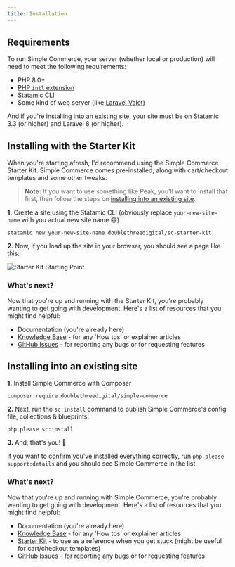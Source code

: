 ```yaml
---
title: Installation
---
```


## Requirements

To run Simple Commerce, your server (whether local or production) will need to meet the following requirements:

- PHP 8.0+
- [PHP `intl` extension](https://www.php.net/manual/en/book.intl.php)
- [Statamic CLI](https://github.com/statamic/cli)
- Some kind of web server (like [Laravel Valet](https://laravel.com/docs/master/valet))

And if you're installing into an existing site, your site must be on Statamic 3.3 (or higher) and Laravel 8 (or higher).

## Installing with the Starter Kit

When you're starting afresh, I'd recommend using the Simple Commerce Starter Kit. Simple Commerce comes pre-installed, along with cart/checkout templates and some other tweaks.

> **Note:** If you want to use something like Peak, you'll want to install that first, then follow the steps on [installing into an existing site](#content-installing-into-an-existing-site).

**1.** Create a site using the Statamic CLI (obviously replace `your-new-site-name` with you actual new site name 😅)

```shell
statamic new your-new-site-name doublethreedigital/sc-starter-kit
```

**2.** Now, if you load up the site in your browser, you should see a page like this:

![Starter Kit Starting Point](/img/simple-commerce/starter-kit-starting-point.png)

### What's next?

Now that you're up and running with the Starter Kit, you're probably wanting to get going with development. Here's a list of resources that you might find helpful:

- Documentation (you're already here)
- [Knowledge Base](/kb-articles) - for any 'How tos' or explainer articles
- [GitHub Issues](https://github.com/duncanmcclean/simple-commerce/issues/new/choose) - for reporting any bugs or for requesting features

## Installing into an existing site

**1.** Install Simple Commerce with Composer

```shell
composer require doublethreedigital/simple-commerce
```

**2.** Next, run the `sc:install` command to publish Simple Commerce's config file, collections & blueprints.

```shell
php please sc:install
```

**3.** And, that's you! 🚀

If you want to confirm you've installed everything correctly, run `php please support:details` and you should see Simple Commerce in the list.

### What's next?

Now that you're up and running with Simple Commerce, you're probably wanting to get going with development. Here's a list of resources that you might find helpful:

- Documentation (you're already here)
- [Knowledge Base](/kb-articles) - for any 'How tos' or explainer articles
- [Starter Kit](https://github.com/duncanmcclean/sc-starter-kit) - to use as a reference when you get stuck (might be useful for cart/checkout templates)
- [GitHub Issues](https://github.com/duncanmcclean/simple-commerce/issues/new/choose) - for reporting any bugs or for requesting features
